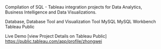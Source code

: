 Compilation of SQL - Tableau integration projects for Data Analytics, Business Intelligence and Data Visualizations.

Database, Database Tool and Visualization Tool
MySQL
MySQL Workbench
Tableau Public

Live Demo
[view Project Details on Tableau Public] https://public.tableau.com/app/profile/zhongwei
